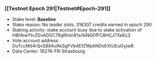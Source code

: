 ### [[Testnet Epoch 291|Testnet#Epoch-291]]
* Stake level: **Baseline**
* Stake reason: No leader slots; 318307 credits earned in epoch 290
* Staking activity: stake account busy due to stake activation of H8HkwYtvZGvADSC79qRhimR1si1kNGFfFC8HCJ7XeEc3
* Vote account address: DuTccMd4rQvS884uAkSgFVb4EfZWpkNDoEXtUEuGyjwB
* Data Center: 16276-FR-Strasbourg